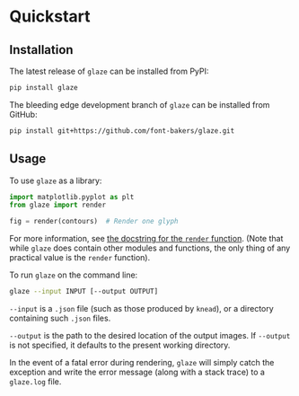 # Quickstart

## Installation

The latest release of `glaze` can be installed from PyPI:

```bash
pip install glaze
```

The bleeding edge development branch of `glaze` can be installed from GitHub:

```bash
pip install git+https://github.com/font-bakers/glaze.git
```

## Usage

To use `glaze` as a library:

```python
import matplotlib.pyplot as plt
from glaze import render

fig = render(contours)  # Render one glyph
```

For more information, see [the docstring for the `render`
function](https://github.com/font-bakers/glaze/blob/master/glaze/render.py).
(Note that while `glaze` does contain other modules and functions, the only
thing of any practical value is the `render` function).

To run `glaze` on the command line:

```bash
glaze --input INPUT [--output OUTPUT]
```

`--input` is a `.json` file (such as those produced by `knead`), or a directory
containing such `.json` files.

`--output` is the path to the desired location of the output images. If
`--output` is not specified, it defaults to the present working directory.

In the event of a fatal error during rendering, `glaze` will simply catch the
exception and write the error message (along with a stack trace) to a
`glaze.log` file.
